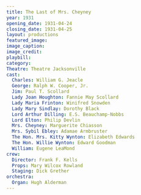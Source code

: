 ```yaml
---
title: The Last of Mrs. Cheyney
year: 1931
opening_date: 1931-04-24
closing_date: 1931-04-25
layout: productions
featured_image: 
image_caption:
image_credit:
playbill: 
category: 
Theatre: Theatre Jacksonville
cast:
  Charles: William G. Jeacle
  George: Ralph W. Cooper, Jr.
  Jim: Paul T. Scollard
  Lady Joan Houghton: Fannie May Scollard
  Lady Maria Frinton: Winifred Snowden
  Lady Mary Sindlay: Dorothy Black
  Lord Arthur Dilling: E.S. Beauchamp-Nobbs
  Lord Elton: Philip Devlin
  Mrs. Cheyney: Marguerite Chiasson
  Mrs. Sybil Ebley: Adamae Armbruster
  The Hon. Mrs. Kitty Wynton: Elizabeth Edwards
  The Hon. Willie Wynton: Edward Goodman
  William: Eugene LeaMond
crew:
  Director: Frank F. Kells
  Props: Mary Wilcox Rowland
  Staging: Dick Grether
orchestra: 
  Organ: Hugh Alderman
---
```

